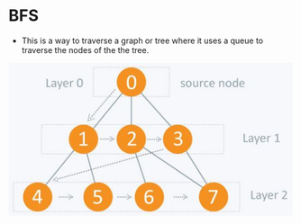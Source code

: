 # BFS

- This is a way to traverse a graph or tree where it uses a queue to traverse the nodes of the the tree.

![image](/algorithms/bfs/static/bfs-traversal.JPG)